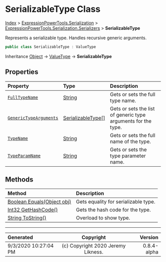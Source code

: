 ﻿# SerializableType Class

[Index](../index.md) > [ExpressionPowerTools.Serialization](ExpressionPowerTools.Serialization.a.md) > [ExpressionPowerTools.Serialization.Serializers](ExpressionPowerTools.Serialization.Serializers.n.md) > **SerializableType**

Represents a serializable type. Handles recursive generic arguments.

```csharp
public class SerializableType : ValueType
```

Inheritance [Object](https://docs.microsoft.com/dotnet/api/system.object) → [ValueType](https://docs.microsoft.com/dotnet/api/system.valuetype) → **SerializableType**

## Properties

| Property | Type | Description |
| :-- | :-- | :-- |
| [`FullTypeName`](ExpressionPowerTools.Serialization.Serializers.SerializableType.FullTypeName.prop.md) | [String](https://docs.microsoft.com/dotnet/api/system.string) | Gets or sets the full type name. |
| [`GenericTypeArguments`](ExpressionPowerTools.Serialization.Serializers.SerializableType.GenericTypeArguments.prop.md) | [SerializableType[]](https://docs.microsoft.com/dotnet/api/expressionpowertools.serialization.serializers.serializabletype[]) | Gets or sets the list of generic type arguments for the type. |
| [`TypeName`](ExpressionPowerTools.Serialization.Serializers.SerializableType.TypeName.prop.md) | [String](https://docs.microsoft.com/dotnet/api/system.string) | Gets or sets the full name of the type. |
| [`TypeParamName`](ExpressionPowerTools.Serialization.Serializers.SerializableType.TypeParamName.prop.md) | [String](https://docs.microsoft.com/dotnet/api/system.string) | Gets or sets the type parameter name. |

## Methods

| Method | Description |
| :-- | :-- |
| [Boolean Equals(Object obj)](ExpressionPowerTools.Serialization.Serializers.SerializableType.Equals.m.md) | Gets equality for serializable type. |
| [Int32 GetHashCode()](ExpressionPowerTools.Serialization.Serializers.SerializableType.GetHashCode.m.md) | Gets the hash code for the type. |
| [String ToString()](ExpressionPowerTools.Serialization.Serializers.SerializableType.ToString.m.md) | Overload to show type. |

---

| Generated | Copyright | Version |
| :-- | :-: | --: |
| 9/3/2020 10:27:04 PM | (c) Copyright 2020 Jeremy Likness. | 0.8.4-alpha |

